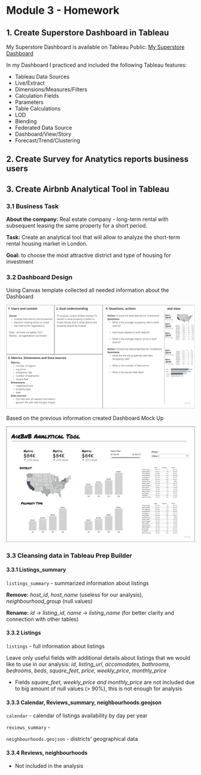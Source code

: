 # Module 3 - Homework

## 1. Create Superstore Dashboard in Tableau

My Superstore Dashboard is available on Tableau Public: [My Superstore Dashboard](https://public.tableau.com/app/profile/nikita.volynets/viz/MySuperstore_Dashboard_16855895573830/KPIDynamicDashboard)

In my Dashboard I practiced and included the following Tableau features:

- Tableau Data Sources
- Live/Extract
- Dimensions/Measures/Filters
- Calculation Fields
- Parameters
- Table Calculations
- LOD
- Blending
- Federated Data Source
- Dashboard/View/Story
- Forecast/Trend/Clustering

## 2. Create Survey for Anatytics reports business users


## 3. Create Airbnb Analytical Tool in Tableau

### 3.1 Business Task

**About the company:** Real estate company - long-term rental with subsequent leasing the same property for a short period.

**Task:** Create an analytical tool that will allow to analyze the short-term rental housing market in London.

**Goal:** to choose the most attractive district and type of housing for investment

### 3.2 Dashboard Design

Using Canvas template collected all needed information about the Dashboard

![Canvas](https://github.com/nikita-volynets/Data-learn-homework/blob/72a65ca3b0b6b9ea1ebcddc0abcf7f3dfe8e10f4/Module%203/Images/AirBnB%20Canvas.jpg)

Based on the previous information created Dashboard Mock Up

![Wireframe](https://github.com/nikita-volynets/Data-learn-homework/blob/07e749c906cbcbc3012db4781429bb0a62375d9e/Module%203/Images/AirBnB%20Wireframe.jpg)

### 3.3 Cleansing data in Tableau Prep Builder

#### 3.3.1 Listings_summary

`listings_summary` - summarized information about listings

**Remove:** _host_id_, _host_name_ (useless for our analysis), _neighbourhood_group_ (null values)

**Rename:** _id_ -> _listing_id_, _name_ -> _listing_name_ (for better clarity and connection with other tables)

#### 3.3.2 Listings

`listings` - full information about listings

Leave only useful fields with additional details about listings that we would like to use in our analysis: 
_id_, _listing_url_, _accomodates_, _bathrooms_, _bedrooms_, _beds_, _square_feet_, _price_, _weekly_price_, _monthly_price_
* Fields _square_feet, weekly_price and monthly_price_ are not included due to big amount of null values (> 90%), this is not enough for analysis

#### 3.3.3 Calendar, Reviews_summary, neighbourhoods.geojson

`calendar` - calendar of listings availability by day per year

`reviews_summary` - 

`neighbourhoods.geojson` - districts' geographical data

#### 3.3.4 Reviews, neighbourhoods

* Not included in the analysis
